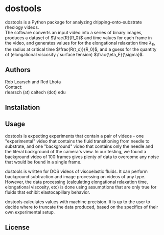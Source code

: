# dostools

dostools is a Python package for analyzing dripping-onto-substrate rheology videos.\
The software converts an input video into a series of binary images, produces a dataset of $\frac{R}{R_0}$ and time values for each frame in the video, and generates values for for the elongational relaxation time $\lambda_E$, the radius at critical time $\frac{R(t_c)}{R_0}$, and a guess for the quantity of (elongational viscosity / surface tension) $\frac{\eta_E}{\sigma}$.  

## Authors
Rob Learsch and Red Lhota\
Contact:\
rlearsch (at) caltech (dot) edu 

## Installation

<!--Use the package manager [pip](https://pip.pypa.io/en/stable/) to install foobar.

```bash
pip install foobar
```
-->
## Usage
dostools is expecting experiments that contain a pair of videos - one "experimental" video that contains the fluid transitioning from needle to substrate, and one "background" video that contains only the needle and the literal background of the camera's view. In our testing, we found a background video of 100 frames gives plenty of data to overcome any noise that would be found in a single frame. 

dostools is written for DOS videos of viscoelastic fluids. It can perform background subtraction and image processing on videos of any type. However, the data processing (calculating elongational relaxation time, elongational viscosity, etc) is done using assumptions that are only true for fluids that exhibit elastocapillary behavior. 

dostools calculates values with machine precision. It is up to the user to decide where to truncate the data produced, based on the specifics of their own experimental setup. 
<!--
```python
import foobar

# returns 'words'
foobar.pluralize('word')

# returns 'geese'
foobar.pluralize('goose')

# returns 'phenomenon'
foobar.singularize('phenomena')
```

## Contributing
Pull requests are welcome. For major changes, please open an issue first to discuss what you would like to change.

Please make sure to update tests as appropriate.

-->
## License
